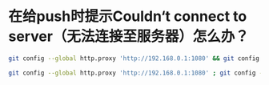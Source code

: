 # 在给push时提示Couldn‘t connect to server（无法连接至服务器）怎么办？

```sh
git config --global http.proxy 'http://192.168.0.1:1080' && git config --global --unset http.proxy

git config --global http.proxy 'http://192.168.0.1:1080' ; git config --global --unset http.proxy
```